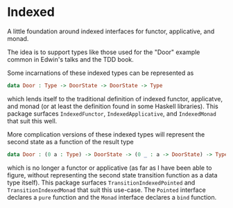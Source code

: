 
# Indexed
A little foundation around indexed interfaces for functor, applicative, and monad.

The idea is to support types like those used for the "Door" example common in Edwin's talks and the TDD book.

Some incarnations of these indexed types can be represented as
```idris
data Door : Type -> DoorState -> DoorState -> Type
```
which lends itself to the traditional definition of indexed functor, applicatve, and monad (or at least the definition found in some Haskell libraries). This package surfaces `IndexedFunctor`, `IndexedApplicative`, and `IndexedMonad` that suit this well.

More complication versions of these indexed types will represent the second state as a function of the result type
```idris
data Door : (0 a : Type) -> DoorState -> (0 _ : a -> DoorState) -> Type
```
which is no longer a functor or applicative (as far as I have been able to figure, without representing the second state transition function as a data type itself). This package surfaces `TransitionIndexedPointed` and `TransitionIndexedMonad` that suit this use-case. The `Pointed` interface declares a `pure` function and the `Monad` interface declares a `bind` function.

